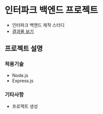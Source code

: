 # 인터파크 백엔드 프로젝트
- 인터파크 백엔드 제작 스터디
- [결과물 보기](http://)

## 프로젝트 설명
### 적용기술
- Node.js
- Express.js

### 기타사항
- 프로젝트 생성